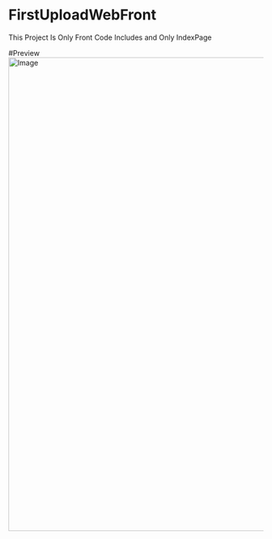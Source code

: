 # FirstUploadWebFront
This Project Is Only Front Code Includes and Only IndexPage

#Preview
<img width="1899" height="935" alt="Image" src="https://github.com/user-attachments/assets/9f7ca334-a3ea-421b-afe0-59e007a5e556" />
